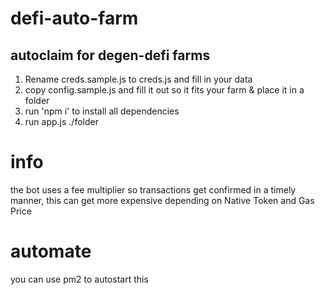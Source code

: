 # defi-auto-farm
## autoclaim for degen-defi farms

1. Rename creds.sample.js to creds.js and fill in your data
2. copy config.sample.js and fill it out so it fits your farm & place it in a folder
3. run 'npm i' to install all dependencies
4. run app.js ./folder

# info
the bot uses a fee multiplier so transactions get confirmed in a timely manner, this can get more expensive depending on Native Token and Gas Price

# automate
you can use pm2 to autostart this
